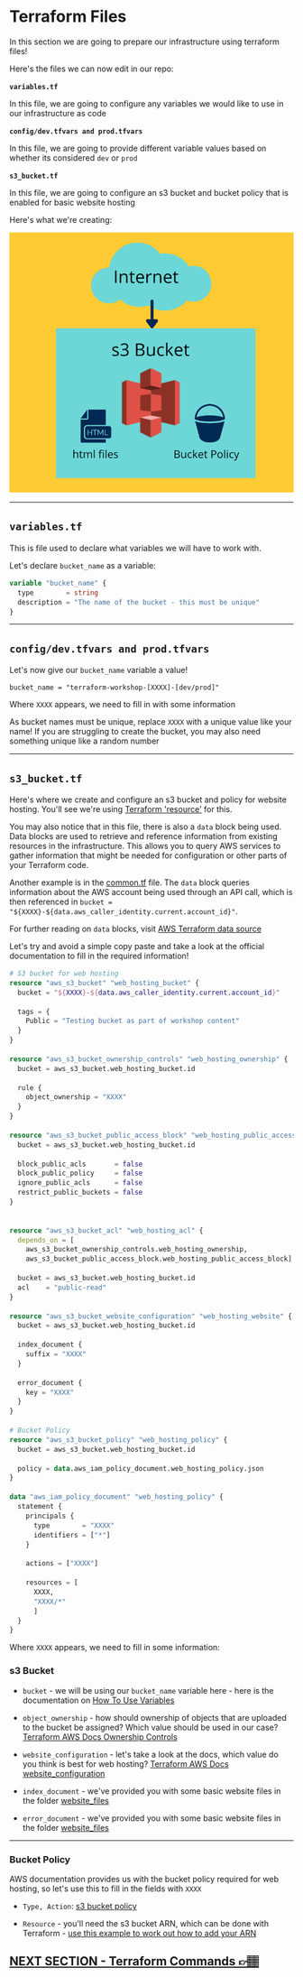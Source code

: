 # Terraform Files

In this section we are going to prepare our infrastructure using terraform files!

Here's the files we can now edit in our repo:

**`variables.tf`**

In this file, we are going to configure any variables we would like to use in our infrastructure as code

**`config/dev.tfvars and prod.tfvars`**

In this file, we are going to provide different variable values based on whether its considered `dev` or `prod`

**`s3_bucket.tf`**

In this file, we are going to configure an s3 bucket and bucket policy that is enabled for basic website hosting

Here's what we're creating:

![s3 bucket for web hosting](../images/s3-web-hosting.png)

---

## `variables.tf`

This is file used to declare what variables we will have to work with.

Let's declare `bucket_name` as a variable:

```terraform
variable "bucket_name" {
  type        = string
  description = "The name of the bucket - this must be unique"
}
```

---

## `config/dev.tfvars and prod.tfvars`

Let's now give our `bucket_name` variable a value!

```
bucket_name = "terraform-workshop-[XXXX]-[dev/prod]"
```

Where `XXXX` appears, we need to fill in with some information

As bucket names must be unique, replace `XXXX` with a unique value like your name!
If you are struggling to create the bucket, you may also need something unique like a random number

---

## `s3_bucket.tf`

Here's where we create and configure an s3 bucket and policy for website hosting. You'll see we're using [Terraform 'resource'](https://www.terraform.io/docs/language/resources/syntax.html) for this.

You may also notice that in this file, there is also a `data` block being used. Data blocks are used to retrieve and reference information from existing resources in the infrastructure. This allows you to query AWS services to gather information that might be needed for configuration or other parts of your Terraform code.

Another example is in the [common.tf](../common.tf) file. The `data` block queries information about the AWS account being used through an API call, which is then referenced in `bucket = "${XXXX}-${data.aws_caller_identity.current.account_id}"`.

For further reading on `data` blocks, visit [AWS Terraform data source](https://developer.hashicorp.com/terraform/language/data-sources)

Let's try and avoid a simple copy paste and take a look at the official documentation to fill in the required information!

```terraform
# S3 bucket for web hosting
resource "aws_s3_bucket" "web_hosting_bucket" {
  bucket = "${XXXX}-${data.aws_caller_identity.current.account_id}"

  tags = {
    Public = "Testing bucket as part of workshop content"
  }
}

resource "aws_s3_bucket_ownership_controls" "web_hosting_ownership" {
  bucket = aws_s3_bucket.web_hosting_bucket.id

  rule {
    object_ownership = "XXXX"
  }
}

resource "aws_s3_bucket_public_access_block" "web_hosting_public_access_block" {
  bucket = aws_s3_bucket.web_hosting_bucket.id

  block_public_acls       = false
  block_public_policy     = false
  ignore_public_acls      = false
  restrict_public_buckets = false
}


resource "aws_s3_bucket_acl" "web_hosting_acl" {
  depends_on = [
    aws_s3_bucket_ownership_controls.web_hosting_ownership,
    aws_s3_bucket_public_access_block.web_hosting_public_access_block]

  bucket = aws_s3_bucket.web_hosting_bucket.id
  acl    = "public-read"
}

resource "aws_s3_bucket_website_configuration" "web_hosting_website" {
  bucket = aws_s3_bucket.web_hosting_bucket.id

  index_document {
    suffix = "XXXX"
  }

  error_document {
    key = "XXXX"
  }
}

# Bucket Policy
resource "aws_s3_bucket_policy" "web_hosting_policy" {
  bucket = aws_s3_bucket.web_hosting_bucket.id

  policy = data.aws_iam_policy_document.web_hosting_policy.json
}

data "aws_iam_policy_document" "web_hosting_policy" {
  statement {
    principals {
      type        = "XXXX"
      identifiers = ["*"]
    }

    actions = ["XXXX"]

    resources = [
      XXXX,
      "XXXX/*"
      ]
  }
}

```

Where `XXXX` appears, we need to fill in some information:

### s3 Bucket

- `bucket` - we will be using our `bucket_name` variable here - here is the documentation on [How To Use Variables](https://www.terraform.io/docs/language/values/variables.html#using-input-variable-values)

- `object_ownership` - how should ownership of objects that are uploaded to the bucket be assigned? Which value should be used in our case? [Terraform AWS Docs Ownership Controls](https://registry.terraform.io/providers/hashicorp/aws/latest/docs/resources/s3_bucket_ownership_controls)

- `website_configuration` - let's take a look at the docs, which value do you think is best for web hosting? [Terraform AWS Docs website_configuration](https://registry.terraform.io/providers/hashicorp/aws/latest/docs/resources/s3_bucket_website_configuration)

- `index_document` - we've provided you with some basic website files in the folder [website_files](/website_files)

- `error_document` - we've provided you with some basic website files in the folder [website_files](/website_files)

---

### Bucket Policy

AWS documentation provides us with the bucket policy required for web hosting, so let's use this to fill in the fields with `XXXX`

- `Type, Action`: [s3 bucket policy](https://registry.terraform.io/providers/hashicorp/aws/latest/docs/resources/s3_bucket_policy)

- `Resource` - you'll need the s3 bucket ARN, which can be done with Terraform - [use this example to work out how to add your ARN](https://registry.terraform.io/providers/hashicorp/aws/latest/docs/resources/s3_bucket_policy#basic-usage)

## [NEXT SECTION - Terraform Commands 👉🏽](07-deploy-update-destroy.md)
